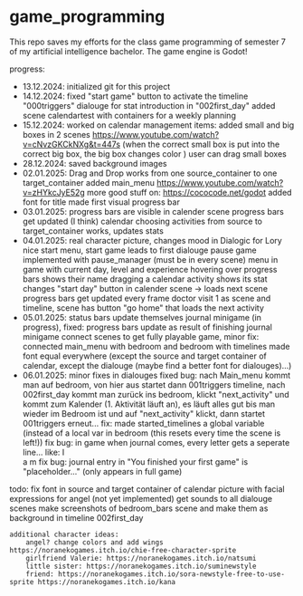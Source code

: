 # game_programming

This repo saves my efforts for the class game programming of semester 7 of my artificial intelligence bachelor.
The game engine is Godot!


progress:
* 13.12.2024: initialized git for this project 
* 14.12.2024: 
    fixed "start game" button to activate the timeline "000triggers"
    dialouge for stat introduction in "002first_day"
    added scene calendartest with containers for a weekly planning 
* 15.12.2024: 
    worked on calendar management items: 
    added small and big boxes in 2 scenes https://www.youtube.com/watch?v=cNvzGKCkNXg&t=447s
    (when the correct small box is put into the correct big box, the big box changes color )
    user can drag small boxes
* 28.12.2024:
    saved background images
* 02.01.2025: 
    Drag and Drop works from one source_container to one target_container
    added main_menu https://www.youtube.com/watch?v=zHYkcJyE52g more good stuff on: https://cococode.net/godot
    added font for title
    made first visual progress bar
* 03.01.2025:
    progress bars are visible in calender scene
    progress bars get updated (I think)
    calendar choosing activities from source to target_container works, updates stats
* 04.01.2025:
    real character picture, changes mood in Dialogic for Lory
    nice start menu, start game leads to first dialouge
    pause game implemented with pause_manager (must be in every scene)
    menu in game with current day, level and experience
    hovering over progress bars shows their name
    dragging a calendar activity shows its stat changes
    "start day" button in calender scene -> loads next scene 
    progress bars get updated every frame
    doctor visit 1 as scene and timeline, scene has button "go home" that loads the next activity
* 05.01.2025: 
    status bars update themselves
    journal minigame (in progress), fixed: progress bars update as result of finishing journal minigame
    connect scenes to get fully playable game, minor fix: connected main_menu with bedroom and bedroom with timelines
    made font equal everywhere (except the source and target container of calendar, except the dialouge (maybe find a better font for dialouges)...)
* 06.01.2025:
    minor fixes in dialouges
     fixed bug: nach Main_menu kommt man auf bedroom, von hier aus startet dann 001triggers timeline,
     nach 002first_day kommt man zurück ins bedroom, klickt "next_activity" und kommt zum Kalender (1. Aktivität läuft an), es läuft alles gut bis man wieder im Bedroom ist und auf "next_activity" klickt, dann startet 001triggers erneut...
     fix: made started_timelines a global variable (instead of a local var in bedroom (this resets every time the scene is left!))
    fix bug: in game when journal comes, every letter gets a seperate line... like:
      I  
      a
      m
    fix bug: journal entry in "You finished your first game" is "placeholder..." (only appears in full game)

    

todo:
    fix font in source and target container of calendar
    picture with facial expressions for angel (not yet implemented)
    get sounds to all dialouge scenes
    make screenshots of bedroom_bars scene and make them as background in timeline 002first_day
   

    additional character ideas: 
        angel? change colors and add wings https://noranekogames.itch.io/chie-free-character-sprite
        girlfriend Valerie: https://noranekogames.itch.io/natsumi 
        little sister: https://noranekogames.itch.io/suminewstyle
        friend: https://noranekogames.itch.io/sora-newstyle-free-to-use-sprite https://noranekogames.itch.io/kana 

